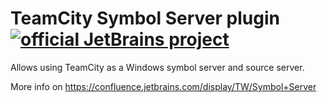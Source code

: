 # TeamCity Symbol Server plugin [![official JetBrains project](http://jb.gg/badges/official.svg)](https://confluence.jetbrains.com/display/ALL/JetBrains+on+GitHub)

Allows using TeamCity as a Windows symbol server and source server.

More info on https://confluence.jetbrains.com/display/TW/Symbol+Server
